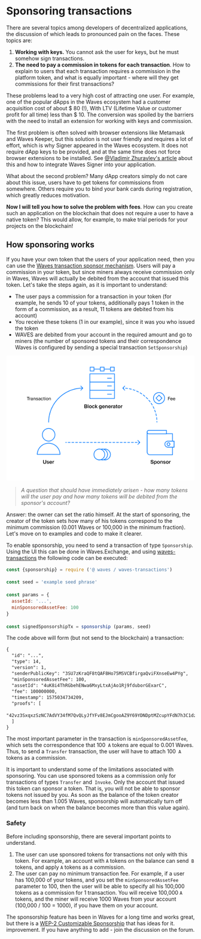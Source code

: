 # Sponsoring transactions

There are several topics among developers of decentralized applications, the discussion of which leads to pronounced pain on the faces. These topics are:

1. **Working with keys.** You cannot ask the user for keys, but he must somehow sign transactions.
2. **The need to pay a commission in tokens for each transaction**. How to explain to users that each transaction requires a commission in the platform token, and what is equally important - where will they get commissions for their first transactions?

These problems lead to a very high cost of attracting one user. For example, one of the popular dApps in the Waves ecosystem had a customer acquisition cost of about $ 80 (!), With LTV (Lifetime Value or customer profit for all time) less than $ 10. The conversion was spoiled by the barriers with the need to install an extension for working with keys and commission.

The first problem is often solved with browser extensions like Metamask and Waves Keeper, but this solution is not user friendly and requires a lot of effort, which is why Signer appeared in the Waves ecosystem. It does not require dApp keys to be provided, and at the same time does not force browser extensions to be installed. See [@Vladimir Zhuravlev's article](https://medium.com/@izhur27/getting-started-with-waves-signer-893017c9b7ae) about this and how to integrate Waves Signer into your application.

What about the second problem? Many dApp creators simply do not care about this issue, users have to get tokens for commissions from somewhere. Others require you to bind your bank cards during registration, which greatly reduces motivation.

**Now I will tell you how to solve the problem with fees**. How can you create such an application on the blockchain that does not require a user to have a native token? This would allow, for example, to make trial periods for your projects on the blockchain!

## How sponsoring works

If you have your own token that the users of your application need, then you can use the [Waves transaction sponsor mechanism](https://docs.wavesplatform.com/en/blockchain/waves-protocol/sponsored-fee). Users will pay a commission in your token, but since miners always receive commission only in Waves, Waves will actually be debited from the account that issued this token. Let's take the steps again, as it is important to understand:

- The user pays a commission for a transaction in your token (for example, he sends 10 of your tokens, additionally pays 1 token in the form of a commission, as a result, 11 tokens are debited from his account)
- You receive these tokens (1 in our example), since it was you who issued the token
- WAVES are debited from your account in the required amount and go to miners (the number of sponsored tokens and their correspondence Waves is configured by sending a special transaction `SetSponsorship`)

![How sponsorship works](../../assets/4-2-1-sponsorship.png "How sponsorship works")

> *A question that should have immediately arisen - how many tokens will the user pay and how many tokens will be debited from the sponsor's account?*

Answer: the owner can set the ratio himself. At the start of sponsoring, the creator of the token sets how many of his tokens correspond to the minimum commission (0.001 Waves or 100,000 in the minimum fraction). Let's move on to examples and code to make it clearer.

To enable sponsorship, you need to send a transaction of type `Sponsorship`. Using the UI this can be done in Waves.Exchange, and using [waves-transactions](https://github.com/wavesplatform/waves-transactions) the following code can be executed:

```js
const {sponsorship} = require ('@ waves / waves-transactions')

const seed = 'example seed phrase'

const params = {
  assetId: '...',
  minSponsoredAssetFee: 100
}

const signedSponsorshipTx = sponsorship (params, seed)
```

The code above will form (but not send to the blockchain) a transaction:

``` 'json
{
  "id": "...",
  "type": 14,
  "version": 1,
  "senderPublicKey": "3SU7zKraQF8tQAF8Ho75MSVCBfirgaQviFXnseEw4PYg",
  "minSponsoredAssetFee": 100,
  "assetId": "4uK8i4ThRGbehENwa6MxyLtxAjAo1Rj9fduborGExarC",
  "fee": 100000000,
  "timestamp": 1575034734209,
  "proofs": [
    "42vz3SxqxzSzNC7AdVY34fM7QvQLyJfYFv8EJmCgooAZ9Y69YDNDptMZcupYFdN7h3C1dz2z6keKT9znbVBrikyG"
  ]
}
```

The most important parameter in the transaction is `minSponsoredAssetFee`, which sets the correspondence that 100` A` tokens are equal to 0.001 Waves. Thus, to send a `Transfer` transaction, the user will have to attach 100` A` tokens as a commission.

It is important to understand some of the limitations associated with sponsoring. You can use sponsored tokens as a commission only for transactions of types `Transfer` and` Invoke`. Only the account that issued this token can sponsor a token. That is, you will not be able to sponsor tokens not issued by you. As soon as the balance of the token creator becomes less than 1.005 Waves, sponsorship will automatically turn off (and turn back on when the balance becomes more than this value again).

### Safety

Before including sponsorship, there are several important points to understand.

1. The user can use sponsored tokens for transactions not only with this token. For example, an account with `A` tokens on the balance can send` B` tokens, and apply `A` tokens as a commission.
2. The user can pay no minimum transaction fee. For example, if a user has 100,000 of your tokens, and you set the `minSponsoredAssetFee` parameter to 100, then the user will be able to specify all his 100,000 tokens as a commission for 1 transaction. You will receive 100,000 `A` tokens, and the miner will receive 1000 Waves from your account (100,000 / 100 = 1000), if you have them on your account.

The sponsorship feature has been in Waves for a long time and works great, but there is a [WEP-2 Customizable Sponsorship](https://forum.wavesplatform.com/t/wep-2-customizable-sponsorship/15880) that has ideas for it. improvement. If you have anything to add - join the discussion on the forum.